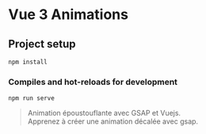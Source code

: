# Vue 3 Animations

## Project setup
```
npm install
```

### Compiles and hot-reloads for development
```
npm run serve
```

> Animation époustouflante avec GSAP et Vuejs. <br>
> Apprenez à créer une animation décalée avec gsap.